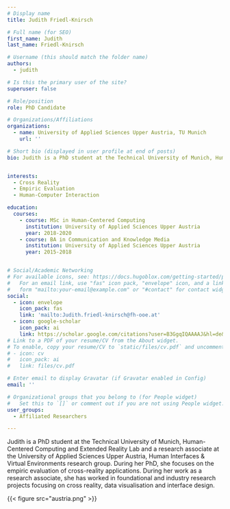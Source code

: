 ```yaml
---
# Display name
title: Judith Friedl-Knirsch

# Full name (for SEO)
first_name: Judith
last_name: Friedl-Knirsch

# Username (this should match the folder name)
authors:
  - judith

# Is this the primary user of the site?
superuser: false

# Role/position
role: PhD Candidate

# Organizations/Affiliations
organizations:
  - name: University of Applied Sciences Upper Austria, TU Munich
    url: ''

# Short bio (displayed in user profile at end of posts)
bio: Judith is a PhD student at the Technical University of Munich, Human-Centered Computing and Extended Reality Lab and a research associate at the University of Applied Sciences Upper Austria, Human Interfaces & Virtual Environments research group.


interests:
  - Cross Reality
  - Empiric Evaluation
  - Human-Computer Interaction

education:
  courses:
    - course: MSc in Human-Centered Computing 
      institution: University of Applied Sciences Upper Austria
      year: 2018-2020
    - course: BA in Communication and Knowledge Media 
      institution: University of Applied Sciences Upper Austria
      year: 2015-2018


# Social/Academic Networking
# For available icons, see: https://docs.hugoblox.com/getting-started/page-builder/#icons
#   For an email link, use "fas" icon pack, "envelope" icon, and a link in the
#   form "mailto:your-email@example.com" or "#contact" for contact widget.
social:
  - icon: envelope
    icon_pack: fas
    link: 'mailto:Judith.friedl-knirsch@fh-ooe.at'
  - icon: google-scholar
    icon_pack: ai
    link: https://scholar.google.com/citations?user=B3GgqIQAAAAJ&hl=de&oi=ao
# Link to a PDF of your resume/CV from the About widget.
# To enable, copy your resume/CV to `static/files/cv.pdf` and uncomment the lines below.
# - icon: cv
#   icon_pack: ai
#   link: files/cv.pdf

# Enter email to display Gravatar (if Gravatar enabled in Config)
email: ''

# Organizational groups that you belong to (for People widget)
#   Set this to `[]` or comment out if you are not using People widget.
user_groups:
  - Affiliated Researchers

---
```


Judith is a PhD student at the Technical University of Munich, Human-Centered Computing and Extended Reality Lab and a research associate at the University of Applied Sciences Upper Austria, Human Interfaces & Virtual Environments research group. During her PhD, she focuses on the empiric evaluation of cross-reality applications. During her work as a research associate, she has worked in foundational and industry research projects focusing on cross reality, data visualisation and interface design.

{{< figure src="austria.png" >}}
